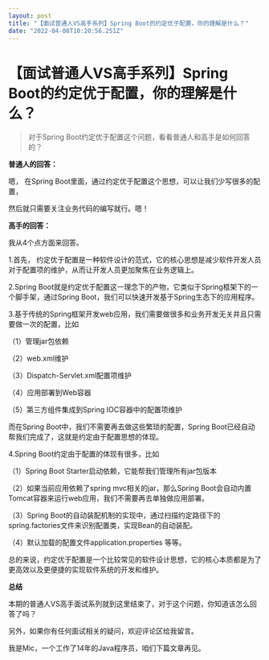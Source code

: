 ```yaml
---
layout: post
title: "【面试普通人VS高手系列】Spring Boot的约定优于配置，你的理解是什么？"
date: "2022-04-08T10:20:56.251Z"
---
```

【面试普通人VS高手系列】Spring Boot的约定优于配置，你的理解是什么？
========================================

> 对于Spring Boot约定优于配置这个问题，看看普通人和高手是如何回答的？

**普通人的回答：**

嗯， 在Spring Boot里面，通过约定优于配置这个思想，可以让我们少写很多的配置，

然后就只需要关注业务代码的编写就行。嗯！

**高手的回答：**

我从4个点方面来回答。

1.首先， 约定优于配置是一种软件设计的范式，它的核心思想是减少软件开发人员对于配置项的维护，从而让开发人员更加聚焦在业务逻辑上。

2.Spring Boot就是约定优于配置这一理念下的产物，它类似于Spring框架下的一个脚手架，通过Spring Boot，我们可以快速开发基于Spring生态下的应用程序。

3.基于传统的Spring框架开发web应用，我们需要做很多和业务开发无关并且只需要做一次的配置，比如

（1）管理jar包依赖

（2）web.xml维护

（3）Dispatch-Servlet.xml配置项维护

（4）应用部署到Web容器

（5）第三方组件集成到Spring IOC容器中的配置项维护

而在Spring Boot中，我们不需要再去做这些繁琐的配置，Spring Boot已经自动帮我们完成了，这就是约定由于配置思想的体现。

4.Spring Boot约定由于配置的体现有很多，比如

（1）Spring Boot Starter启动依赖，它能帮我们管理所有jar包版本

（2）如果当前应用依赖了spring mvc相关的jar，那么Spring Boot会自动内置Tomcat容器来运行web应用，我们不需要再去单独做应用部署。

（3）Spring Boot的自动装配机制的实现中，通过扫描约定路径下的spring.factories文件来识别配置类，实现Bean的自动装配。

（4）默认加载的配置文件application.properties 等等。

总的来说，约定优于配置是一个比较常见的软件设计思想，它的核心本质都是为了更高效以及更便捷的实现软件系统的开发和维护。

**总结**

本期的普通人VS高手面试系列就到这里结束了，对于这个问题，你知道该怎么回答了吗？

另外，如果你有任何面试相关的疑问，欢迎评论区给我留言。

我是Mic，一个工作了14年的Java程序员，咱们下篇文章再见。